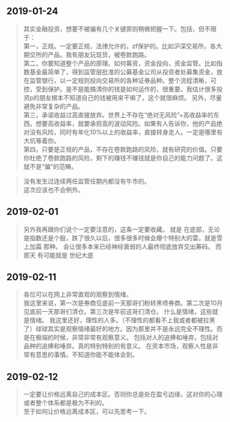 
## 2019-01-24

> 其实金融投资，想要不被骗有几个关键原则稍微把握一下。包括，但不限于：  
第一，正规。一定要正规，法律允许的，zf保护的。比如沪深交易所，各大期交所的产品。我有朋友玩现货，被卷款跑路。  
第二，你要知道整个产品的原理。如何募资，资金投向，资金监管。比如指数基金最简单了，得到监管层批准的公募基金公司从投资者处募集资金，放在监管银行，以一定规则投向交易所的各种证券品种。整个流程清晰，可控，受到保护。是不是能搞清你的钱是如何运作的，很重要。我估计很多投资p的朋友根本不知道自己的钱被用来干嘛了，这个就很麻烦。
另外，尽量避免非常复杂的产品。  
第三，承诺收益过高直接放弃。世界上不存在“绝对无风险”+高收益率的东西。想要高收益率，就要承担高的波动风险。如果有人告诉你，他的产品绝对没有风险，同时有年化10%以上的收益率，直接转身走人。一定是哪里有大坑等着你。  
第四，只要是正规的产品，不存在卷款跑路的风险，就有研究的价值。只要你杜绝了卷款跑路的风险，剩下的赚钱不赚钱就是你自己的能力问题了。这就不是“骗”的范畴。

> 没有发生过连续两任监管任期内都没有牛市的。  
这次应该也不会例外。 

## 2019-02-01

> 另外我再跟你们说个一定要注意的，这条一定要收藏。
就是
在底部，无论是指数还是个股，跌了很久以后，很多很多时候会爆个特别大的雷。就是雪上加霜
那种。
会让很多本来已经神经衰弱的人最终彻底放弃交出筹码。
而那天
有可能就是
世纪大底  

## 2019-02-11 

>各位可以在网上非常直观的观察到情绪。  
我这里来说，第一次是券商见底前一天那哥们粉转黑喷券商。第二次是10月见底前一天那哥们清仓。第三次是年前这哥们清仓。
什么是情绪，这些就是情绪。
我这里还好，理性的人多。（不理性的都看不上我或者都被拉黑了）球球其实是观察情绪最好的地方。因为那里并不是永远完全不理性。而是在极端的时候，非常非常有观察意义。
包括对人的追捧和唾弃，包括对品种的追捧和唾弃。真的特别特别的有意义。
在资本市场，观察人性是非常有意思的事情。不知道你能不能体会到。

## 2019-02-12

>一定要让价格远离自己的成本区。否则你总是处在盈亏边缘，这对你的心理或者整个体系都是极为不利的。  
至于如何让价格远离成本区，可以先思考一下。 